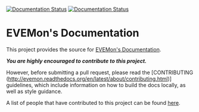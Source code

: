[![Documentation Status](https://readthedocs.org/projects/evemon/badge/?version=stable)](http://evemon.readthedocs.org/en/stable/?badge=stable)
[![Documentation Status](https://readthedocs.org/projects/evemon/badge/?version=latest)](http://evemon.readthedocs.org/en/stable/?badge=latest)

# EVEMon's Documentation #

This project provides the source for [EVEMon's Documentation](http://evemon.readthedocs.org).

***You are highly encouraged to contribute to this project.***

However, before submitting a pull request, please read the [CONTRIBUTING (http://evemon.readthedocs.org/en/latest/about/contributing.html)] guidelines, which include information on how to build the docs locally, as well as style guidance.

A list of people that have contributed to this project can be found [here](http://evemon.readthedocs.org/en/latest/about/contributors.html).